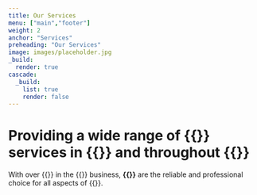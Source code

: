 ```yaml
---
title: Our Services
menu: ["main","footer"]
weight: 2
anchor: "Services"
preheading: "Our Services"
image: images/placeholder.jpg
_build:
  render: true
cascade:
  _build:
    list: true
    render: false
---
```


# Providing a wide range of **{{<industry>}} services in {{<towncity>}}** and throughout {{<county>}}

With over {{<years>}} in the {{<industry>}} business, **{{<company>}}** are the reliable and professional choice for all aspects of {{<industry>}}.

